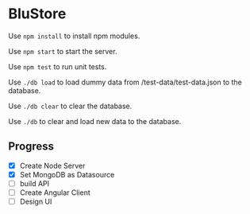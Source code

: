 # BluStore

Use `npm install` to install npm modules.

Use `npm start` to start the server.

Use `npm test` to run unit tests.

Use `./db load` to load dummy data from /test-data/test-data.json to the database.

Use `./db clear` to clear the database.

Use `./db` to clear and load new data to the database.


## Progress
- [x] Create Node Server
- [x] Set MongoDB as Datasource
- [ ] build API
- [ ] Create Angular Client
- [ ] Design UI 